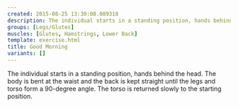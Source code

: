 ```yaml
---
created: 2015-08-25 13:30:08.089318
description: The individual starts in a standing position, hands behind the head.
groups: [Legs/Glutes]
muscles: [Glutes, Hamstrings, Lower Back]
template: exercise.html
title: Good Morning
variants: []
---
```

The individual starts in a standing position, hands behind the head. The body is bent at the waist and the back is kept straight until the legs and torso form a 90-degree angle. The torso is returned slowly to the starting position.